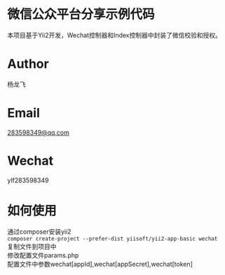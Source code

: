 # 微信公众平台分享示例代码
本项目基于Yii2开发，Wechat控制器和Index控制器中封装了微信校验和授权。  <br>

# Author
杨龙飞

# Email
283598349@qq.com

# Wechat
ylf283598349

# 如何使用
通过composer安装yii2  <br>
`composer create-project --prefer-dist yiisoft/yii2-app-basic wechat`  <br>
复制文件到项目中  <br>
修改配置文件params.php  <br>
配置文件中参数wechat[appId],wechat[appSecret],wechat[token]
